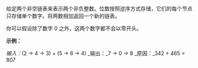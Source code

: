 给定两个非空链表来表示两个非负整数。位数按照逆序方式存储，它们的每个节点只存储单个数字。将两数相加返回一个新的链表。

你可以假设除了数字 0 之外，这两个数字都不会以零开头。

__示例：__

_输入：_(2 -> 4 -> 3) + (5 -> 6 -> 4)
_输出：_7 -> 0 -> 8
_原因：_342 + 465 = 807
